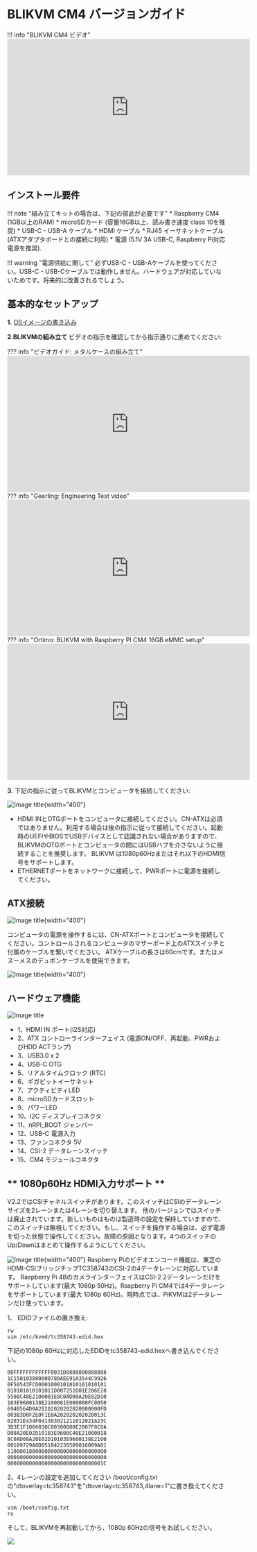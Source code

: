 # BLIKVM CM4 バージョンガイド

!!! info "BLIKVM CM4 ビデオ"
    <iframe width="560" height="315" src="https://www.youtube.com/embed/2av-JFFkF6I" title="YouTube video player" frameborder="0" allow="accelerometer; autoplay; clipboard-write; encrypted-media; gyroscope; picture-in-picture" allowfullscreen></iframe>

## **インストール要件**
!!! note "組み立てキットの場合は、下記の部品が必要です"
    * Raspberry CM4 (1GB以上のRAM)
    * microSDカード (容量16GB以上、読み書き速度 class 10を推奨)
    * USB-C - USB-A ケーブル
    * HDMI ケーブル
    * RJ45 イーサネットケーブル (ATXアダプタボードとの接続に利用)
    * 電源 (5.1V 3A USB-C, Raspberry Pi対応電源を推奨).

!!! warning "電源供給に関して"
    必ずUSB-C - USB-Aケーブルを使ってください。USB-C - USB-Cケーブルでは動作しません。ハードウェアが対応していないためです。将来的に改善されるでしょう。

## **基本的なセットアップ**
**1.** [OSイメージの書き込み](./flashing_os.md) 

**2.BLIKVMの組み立て** ビデオの指示を確認してから指示通りに進めてください:

??? info "ビデオガイド: メタルケースの組み立て"
    <iframe width="560" height="315" src="https://www.youtube.com/embed/aehOawHklGE" title="YouTube video player" frameborder="0" allow="accelerometer; autoplay; clipboard-write; encrypted-media; gyroscope; picture-in-picture" allowfullscreen></iframe>
??? info "Geerling: Engineering Test video"
    <iframe width="560" height="315" src="https://www.youtube.com/embed/3OPd7svT3bE" title="YouTube video player" frameborder="0" allow="accelerometer; autoplay; clipboard-write; encrypted-media; gyroscope; picture-in-picture" allowfullscreen></iframe>  
??? info "Ortimo: BLIKVM with Raspberry PI CM4 16GB eMMC setup"
    <iframe width="560" height="315" src="https://www.youtube.com/embed/xypeC7Fne6Q" title="YouTube video player" frameborder="0" allow="accelerometer; autoplay; clipboard-write; encrypted-media; gyroscope; picture-in-picture" allowfullscreen></iframe>

**3.** 下記の指示に従ってBLIKVMとコンピュータを接続してください:

![Image title](assets/images/blikcm-cm4-interface.png){width="400"}

* HDMI INとOTGポートをコンピュータに接続してください。CN-ATXは必須ではありません。利用する場合は後の指示に従って接続してください。起動時のUEFIやBIOSでUSBデバイスとして認識されない場合がありますので、BLIKVMのOTGポートとコンピュータの間にはUSBハブを介さないように接続することを推奨します。
BLIKVM は1080p60Hzまたはそれ以下のHDMI信号をサポートします。
* ETHERNETポートをネットワークに接続して、PWRポートに電源を接続してください。

## **ATX接続**
![Image title](assets/images/BLKVM-CM4/ATX-interface.png){width="400"}

コンピュータの電源を操作するには、CN-ATXポートとコンピュータを接続してください。コントロールされるコンピュータのマザーボード上のATXスイッチと付属のケーブルを繋いでください。
ATXケーブルの長さは60cmです。またはメスーメスのデュポンケーブルを使用できます。

![Image title](assets/images/BLKVM-CM4/atx-cable-computer.png){width="400"}

## **ハードウェア機能**
![Image title](assets/images/BLKVM-CM4/blikvm-cm4-hardware-features.png)

* 1、HDMI IN ポート(I2S対応)
* 2、ATX コントローラインターフェイス (電源ON/OFF、再起動、PWRおよびHDD ACTランプ)
* 3、USB3.0 x 2
* 4、USB-C OTG
* 5、リアルタイムクロック (RTC)
* 6、ギガビットイーサネット
* 7、アクティビティLED
* 8、microSDカードスロット
* 9、パワーLED
* 10、I2C ディスプレイコネクタ
* 11、nRPI_BOOT ジャンパー
* 12、USB-C 電源入力
* 13、ファンコネクタ 5V
* 14、CSI-2 データレーンスイッチ
* 15、CM4 モジュールコネクタ

## ** 1080p60Hz HDMI入力サポート **
V2.2ではCSIチャネルスイッチがあります。このスイッチはCSIのデータレーンサイズを2レーンまたは4レーンを切り替えます。
他のバージョンではスイッチは廃止されています。新しいものはものは製造時の設定を保持していますので、このスイッチは無視してください。もし、スイッチを操作する場合は、必ず電源を切った状態で操作してください。故障の原因となります。4つのスイッチのUp/Downはまとめて操作するようにしてください。

![Image title](assets/images/BLKVM-CM4/kvm-cm4-switch.png){width="400"}
Raspberry Piのビデオエンコード機能は、東芝のHDMI-CSIブリッジチップTC358743のCSI-2の4データレーンに対応しています。
Raspberry Pi 4BのカメラインターフェイスはCSI-2 2データレーンだけをサポートしています(最大 1080p 50Hz)。Raspberry Pi CM4では4データレーンをサポートしています(最大 1080p 60Hz)。現時点では、PiKVMは2データレーンだけ使っています。

1、 EDIDファイルの置き換え:
```
rw
vim /etc/kvmd/tc358743-edid.hex
```
下記の1080p 60Hzに対応したEDIDをtc358743-edid.hexへ書き込んでください。
```
00FFFFFFFFFFFF0031D8888800888888
1C150103800000780AEE91A3544C9926
0F50543FCD0001000101010101010101
010101010101011D007251D01E206E28
5500C48E2100001E8C0AD08A20E02D10
103E9600138E2100001E000000FC0050
694B564D0A20202020202020000000FD
003B3D0F2E0F1E0A202020202020013C
02031E434F041303021211012021A23C
3D3E1F1066030C00300080E2007F8C0A
D08A20E02D10103E9600C48E21000018
8C0AD08A20E02D10103E9600138E2100
00189729A0D051842230509816009A01
11000018000000000000000000000000
00000000000000000000000000000000
0000000000000000000000000000001C
```
2、4レーンの設定を追加してください
/boot/config.txtの"dtoverlay=tc358743"を"dtoverlay=tc358743,4lane=1"に書き換えてください。
```
vim /boot/config.txt
ro
```
そして、BLIKVMを再起動してから、1080p 60Hzの信号をお試しください。

![](https://github.com/ThomasVon2021/pikvm-CM4-Board/blob/main/images/wiki/60hz.jpg)  
